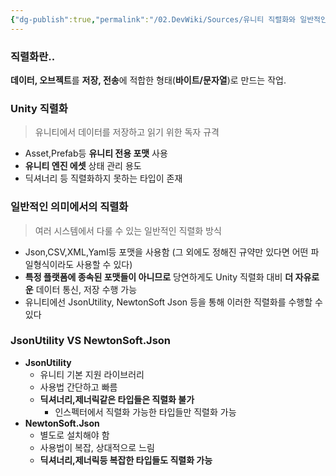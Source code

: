 ```yaml
---
{"dg-publish":true,"permalink":"/02.DevWiki/Sources/유니티 직렬화와 일반적인 의미의 직렬화의 차이/"}
---
```


### 직렬화란..
**데이터, 오브젝트**를 **저장, 전송**에 적합한 형태(**바이트/문자열**)로 만드는 작업.

### Unity 직렬화

> 유니티에서 데이터를 저장하고 읽기 위한 독자 규격

- Asset,Prefab등 **유니티 전용 포맷** 사용
- **유니티 엔진 에셋** 상태 관리 용도
- 딕셔너리 등 직렬화하지 못하는 타입이 존재

### 일반적인 의미에서의 직렬화

> 여러 시스템에서 다룰 수 있는 일반적인 직렬화 방식

- Json,CSV,XML,Yaml등 포맷을 사용함 (그 외에도 정해진 규약만 있다면 어떤 파일형식이라도 사용할 수 있다)
- **특정 플랫폼에 종속된 포맷들이 아니므로** 당연하게도 Unity 직렬화 대비 **더 자유로운** 데이터 통신, 저장 수행 가능
- 유니티에선 JsonUtility, NewtonSoft Json 등을 통해 이러한 직렬화를 수행할 수 있다

### JsonUtility VS NewtonSoft.Json
- **JsonUtility**
    - 유니티 기본 지원 라이브러리
    - 사용법 간단하고 빠름
    - **딕셔너리,제너릭같은 타입들은 직렬화 불가**
        - 인스펙터에서 직렬화 가능한 타입들만 직렬화 가능
- **NewtonSoft.Json**
    - 별도로 설치해야 함
    - 사용법이 복잡, 상대적으로 느림
    - **딕셔너리,제너릭등 복잡한 타입들도 직렬화 가능**